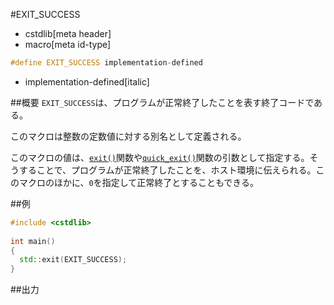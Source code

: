 #EXIT_SUCCESS
* cstdlib[meta header]
* macro[meta id-type]

```cpp
#define EXIT_SUCCESS implementation-defined
```
* implementation-defined[italic]

##概要
`EXIT_SUCCESS`は、プログラムが正常終了したことを表す終了コードである。

このマクロは整数の定数値に対する別名として定義される。

このマクロの値は、[`exit()`](exit.md)関数や[`quick_exit()`](quick_exit.md)関数の引数として指定する。そうすることで、プログラムが正常終了したことを、ホスト環境に伝えられる。このマクロのほかに、`0`を指定して正常終了とすることもできる。


##例
```cpp
#include <cstdlib>
    
int main()
{
  std::exit(EXIT_SUCCESS);
}
```

##出力
```
```


